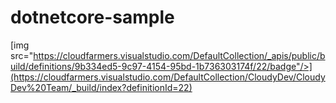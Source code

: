 # dotnetcore-sample
[img src="https://cloudfarmers.visualstudio.com/DefaultCollection/_apis/public/build/definitions/9b334ed5-9c97-4154-95bd-1b736303174f/22/badge"/>](https://cloudfarmers.visualstudio.com/DefaultCollection/CloudyDev/CloudyDev%20Team/_build/index?definitionId=22)
